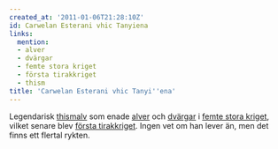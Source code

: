 ```yaml
---
created_at: '2011-01-06T21:28:10Z'
id: Carwelan Esterani vhic Tanyiena
links:
  mention:
  - alver
  - dvärgar
  - femte stora kriget
  - första tirakkriget
  - thism
title: 'Carwelan Esterani vhic Tanyi''ena'
---
```


Legendarisk [thismalv] som enade [alver] och [dvärgar] i [femte stora kriget], vilket senare blev
[första tirakkriget]. Ingen vet om han lever än, men det finns ett flertal rykten.

  [thismalv]: thism
  [alver]: alver
  [dvärgar]: dvärgar
  [femte stora kriget]: femte_stora_kriget
  [första tirakkriget]: första_tirakkriget